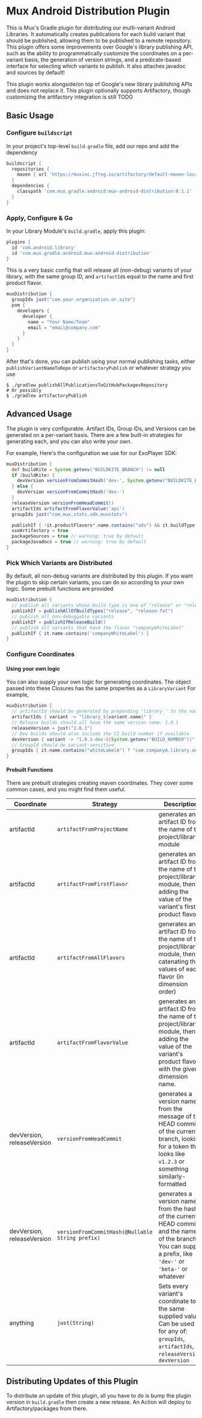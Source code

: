 # Mux Android Distribution Plugin

This is Mux's Gradle plugin for distributing our multi-variant Android Libraries. It automatically creates publications
for each build
variant that should be published, allowing them to be published to a remote repository. This plugin offers some
improvements over Google's library publishing API, such as the ability to programmatically customize the coordinates on
a per-variant basis, the generation of version strings, and a predicate-based interface for selecting which variants to
publish. It also attaches javadoc and sources by default!

This plugin works alongside/on top of Google's new library publishing APIs and does not replace it. This plugin
optionally supports Artifactory, though customizing the artifactory integration is still TODO

## Basic Usage

### Configure `buildscript`

In your project's top-level `build.gradle` file, add our repo and add the dependency

```groovy
buildscript {
  repositories {
    maven { url 'https://muxinc.jfrog.io/artifactory/default-maven-local' }
  }
  dependencies {
    classpath 'com.mux.gradle.android:mux-android-distribution:0.1.1'
  }
}
```

### Apply, Configure & Go

In your Library Module's `build.gradle`, apply this plugin:

```groovy
plugins {
  id 'com.android.library'
  id 'com.mux.gradle.android.mux-android-distribution'
}
```

This is a very basic config that will release all (non-debug) variants of your library, with the same group ID,
and `artifactId`s equal to the name and first product flavor.

```groovy
muxDistribution {
  groupIds just("com.your.organization.or.site")
  pom {
    developers {
      developer {
        name = "Your Name/Team"
        email = "email@company.com"
      }
    }
  }
}
```

After that's done, you can publish using your normal publishing tasks, either `publishVariantNameToRepo`
or `artifactoryPublish` or whatever strategy you use

```shell
$ ./gradlew publishAllPublicationsToGitHubPackagesRepository
# Or possibly
$ ./gradlew artifactoryPublish
```

## Advanced Usage

The plugin is very configurable. Artifact IDs, Group IDs, and Versions can be generated on a per-variant basis. There
are a few built-in strategies for generating each, and you can also write your own.

For example, Here's the configuration we use for our ExoPlayer SDK:

```groovy
muxDistribution {
  def buildKite = System.getenv("BUILDKITE_BRANCH") != null
  if (buildKite) {
    devVersion versionFromCommitHash('dev-', System.getenv("BUILDKITE_BRANCH"))
  } else {
    devVersion versionFromCommitHash('dev-')
  }
  releaseVersion versionFromHeadCommit()
  artifactIds artifactFromFlavorValue('api')
  groupIds just("com.mux.stats.sdk.muxstats")

  publishIf { !it.productFlavors*.name.contains("ads") && it.buildType.name.contains("release") }
  useArtifactory = true
  packageSources = true // warning: true by default
  packageJavadocs = true // warning: true by default
}
```

### Pick Which Variants are Distributed

By default, all non-debug variants are distributed by this plugin. If you want the plugin to skip certain variants, you
can do so according to your own logic. Some prebuilt functions are provided

```groovy
muxDistribution {
  // publish all variants whose build type is one of "release" or "release-fat"
  publishIf = publishAllOfBuildTypes("release", "release-fat")
  // publish all non-debuggable variants
  publishIf = publishIfReleaseBuild()
  // publish all variants that have the flavor "companyWhiteLabel"
  publishIf { it.name.contains('companyWhiteLabel') }
}
```

### Configure Coordinates

#### Using your own logic

You can also supply your own logic for generating coordinates. The object passed into these Closures has the same
properties as a `LibraryVariant`
For example,

```groovy
muxDistribution {
  // artifactId should be generated by prepending 'library_' to the name
  artifactIds { variant -> "library_${variant.name}" }
  // Release builds should all have the same version name: 1.0.1
  releaseVersion = just("1.0.1")
  // Dev builds should also include the CI build number if available
  devVersion { variant -> "1.0.1-dev-${System.getenv("BUILD_NUMBER")}" }
  // GroupId should be variant-sensitive
  groupIds { it.name.contains("whiteLabelA") ? "com.companyA.library.android" : "com.own.company.library.android" }
}
```

#### Prebuilt Functions

There are prebuilt strategies creating maven coordinates. They cover some common cases, and you might find them useful.

| Coordinate                 | Strategy                                         | Description                                                                                                                                                       |
|----------------------------|--------------------------------------------------|-------------------------------------------------------------------------------------------------------------------------------------------------------------------|
| artifactId                 | `artifactFromProjectName`                        | generates an artifact ID from the name of the project/library module                                                                                              |
| artifactId                 | `artifactFromFirstFlavor`                        | generates an artifact ID from the name of the project/library module, then adding the value of the variant's first product flavor                                 |
| artifactId                 | `artifactFromAllFlavors`                         | generates an artifact ID from the name of the project/library module, then catenating the values of each flavor (in dimension order)                              |
| artifactId                 | `artifactFromFlavorValue`                        | generates an artifact ID from the name of the project/library module, then adding the value of the variant's product flavor with the given dimension name.        |
| devVersion, releaseVersion | `versionFromHeadCommit`                          | generates a version name from the message of the HEAD commit of the current branch, looking for a token that looks like `v1.2.3` or something similarly-formatted |
| devVersion, releaseVersion | `versionFromCommitHash(@Nullable String prefix)` | generates a version name from the hash of the current HEAD commit, and the name of the branch. You can supply a prefix, like `'dev-'` or `'beta-'` or whatever    |
| anything                   | `just(String)`                                   | Sets every variant's coordinate to the same supplied value. Can be used for any of: `groupIds`, `artifactIds`, `releaseVersion`, `devVersion`                     |

## Distributing Updates of this Plugin

To distribute an update of this plugin, all you have to do is bump the plugin version in `build.gradle` then create a
new release. An Action will deploy to Artifactory/packages from there.
